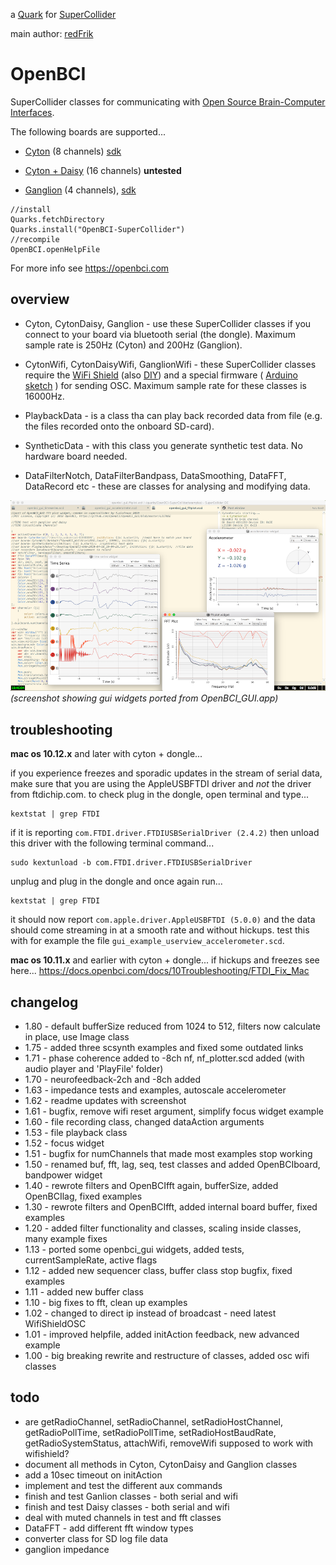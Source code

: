 a [Quark](https://supercollider-quarks.github.io/quarks/) for [SuperCollider](https://supercollider.github.io)

main author: [redFrik](https://github.com/redFrik)

# OpenBCI
SuperCollider classes for communicating with [Open Source Brain-Computer Interfaces](https://openbci.com).

The following boards are supported...

* [Cyton](https://docs.openbci.com/docs/02Cyton/CytonLanding) (8 channels) [sdk](https://docs.openbci.com/docs/02Cyton/CytonSDK)

* [Cyton + Daisy](https://docs.openbci.com/docs/02Cyton/CytonSpecs#openbci-daisy-module) (16 channels) **untested**

* [Ganglion](https://docs.openbci.com/docs/03Ganglion/GanglionLanding) (4 channels), [sdk](https://docs.openbci.com/docs/03Ganglion/GanglionSDK)

```supercollider
//install
Quarks.fetchDirectory
Quarks.install("OpenBCI-SuperCollider")
//recompile
OpenBCI.openHelpFile
```

For more info see https://openbci.com

## overview

* Cyton, CytonDaisy, Ganglion - use these SuperCollider classes if you connect to your board via bluetooth serial (the dongle). Maximum sample rate is 250Hz (Cyton) and 200Hz (Ganglion).

* CytonWifi, CytonDaisyWifi, GanglionWifi - these SuperCollider classes require the [WiFi Shield](https://docs.openbci.com/docs/05ThirdParty/03-WiFiShield/WiFiLanding) (also [DIY](https://fredrikolofsson.com/f0blog/openbci-wifi-shield-diy/)) and a special firmware ( [Arduino sketch](https://github.com/redFrik/OpenBCI_WIFI/blob/OpenSoundControl/examples/WifiShieldOSC/WifiShieldOSC.ino) ) for sending OSC. Maximum sample rate for these classes is 16000Hz.

* PlaybackData - is a class tha can play back recorded data from file (e.g. the files recorded onto the onboard SD-card).

* SyntheticData - with this class you generate synthetic test data. No hardware board needed.

* DataFilterNotch, DataFilterBandpass, DataSmoothing, DataFFT, DataRecord etc - these are classes for analysing and modifying data.

![screenshot-openbci](screenshot-openbci.png?raw=true "OpenBCI-screenshot")
_(screenshot showing gui widgets ported from OpenBCI_GUI.app)_

## troubleshooting

**mac os 10.12.x** and later with cyton + dongle...

if you experience freezes and sporadic updates in the stream of serial data, make sure that you are using the AppleUSBFTDI driver and *not* the driver from ftdichip.com.
to check plug in the dongle, open terminal and type...
```
kextstat | grep FTDI
```
if it is reporting `com.FTDI.driver.FTDIUSBSerialDriver (2.4.2)` then unload this driver with the following terminal command...
```
sudo kextunload -b com.FTDI.driver.FTDIUSBSerialDriver
```
unplug and plug in the dongle and once again run...
```
kextstat | grep FTDI
```
it should now report `com.apple.driver.AppleUSBFTDI (5.0.0)` and the data should come streaming in at a smooth rate and without hickups. test this with for example the file `gui_example_userview_accelerometer.scd`.

**mac os 10.11.x** and earlier with cyton + dongle...
if hickups and freezes see here... https://docs.openbci.com/docs/10Troubleshooting/FTDI_Fix_Mac

## changelog

* 1.80 - default bufferSize reduced from 1024 to 512, filters now calculate in place, use Image class
* 1.75 - added three scsynth examples and fixed some outdated links
* 1.71 - phase coherence added to -8ch nf, nf_plotter.scd added (with audio player and 'PlayFile' folder)
* 1.70 - neurofeedback-2ch and -8ch added
* 1.63 - impedance tests and examples, autoscale accelerometer
* 1.62 - readme updates with screenshot
* 1.61 - bugfix, remove wifi reset argument, simplify focus widget example
* 1.60 - file recording class, changed dataAction arguments
* 1.53 - file playback class
* 1.52 - focus widget
* 1.51 - bugfix for numChannels that made most examples stop working
* 1.50 - renamed buf, fft, lag, seq, test classes and added OpenBCIboard, bandpower widget
* 1.40 - rewrote filters and OpenBCIfft again, bufferSize, added OpenBCIlag, fixed examples
* 1.30 - rewrote filters and OpenBCIfft, added internal board buffer, fixed examples
* 1.20 - added filter functionality and classes, scaling inside classes, many example fixes
* 1.13 - ported some openbci_gui widgets, added tests, currentSampleRate, active flags
* 1.12 - added new sequencer class, buffer class stop bugfix, fixed examples
* 1.11 - added new buffer class
* 1.10 - big fixes to fft, clean up examples
* 1.02 - changed to direct ip instead of broadcast - need latest WifiShieldOSC
* 1.01 - improved helpfile, added initAction feedback, new advanced example
* 1.00 - big breaking rewrite and restructure of classes, added osc wifi classes

## todo

* are getRadioChannel, setRadioChannel, setRadioHostChannel, getRadioPollTime, setRadioPollTime, setRadioHostBaudRate, getRadioSystemStatus, attachWifi, removeWifi supposed to work with wifishield?
* document all methods in Cyton, CytonDaisy and Ganglion classes
* add a 10sec timeout on initAction
* implement and test the different aux commands
* finish and test Ganlion classes - both serial and wifi
* finish and test Daisy classes - both serial and wifi
* deal with muted channels in test and fft classes
* DataFFT - add different fft window types
* converter class for SD log file data
* ganglion impedance
